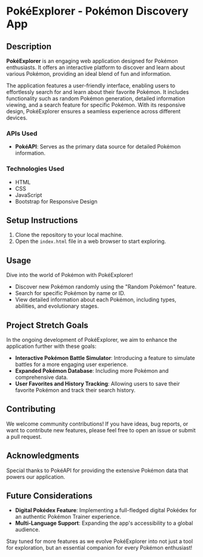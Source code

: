 # PokéExplorer - Pokémon Discovery App

## Description
**PokéExplorer** is an engaging web application designed for Pokémon enthusiasts. It offers an interactive platform to discover and learn about various Pokémon, providing an ideal blend of fun and information.

The application features a user-friendly interface, enabling users to effortlessly search for and learn about their favorite Pokémon. It includes functionality such as random Pokémon generation, detailed information viewing, and a search feature for specific Pokémon. With its responsive design, PokéExplorer ensures a seamless experience across different devices.

### APIs Used
- **PokéAPI**: Serves as the primary data source for detailed Pokémon information.

### Technologies Used
- HTML
- CSS
- JavaScript
- Bootstrap for Responsive Design

## Setup Instructions
1. Clone the repository to your local machine.
2. Open the `index.html` file in a web browser to start exploring.

## Usage
Dive into the world of Pokémon with PokéExplorer!

- Discover new Pokémon randomly using the "Random Pokémon" feature.
- Search for specific Pokémon by name or ID.
- View detailed information about each Pokémon, including types, abilities, and evolutionary stages.

## Project Stretch Goals
In the ongoing development of PokéExplorer, we aim to enhance the application further with these goals:

- **Interactive Pokémon Battle Simulator**: Introducing a feature to simulate battles for a more engaging user experience.
- **Expanded Pokémon Database**: Including more Pokémon and comprehensive data.
- **User Favorites and History Tracking**: Allowing users to save their favorite Pokémon and track their search history.

## Contributing
We welcome community contributions! If you have ideas, bug reports, or want to contribute new features, please feel free to open an issue or submit a pull request.

## Acknowledgments
Special thanks to PokéAPI for providing the extensive Pokémon data that powers our application.

## Future Considerations
- **Digital Pokédex Feature**: Implementing a full-fledged digital Pokédex for an authentic Pokémon Trainer experience.
- **Multi-Language Support**: Expanding the app's accessibility to a global audience.

Stay tuned for more features as we evolve PokéExplorer into not just a tool for exploration, but an essential companion for every Pokémon enthusiast!
